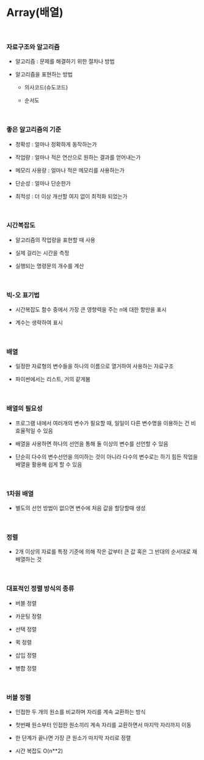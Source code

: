 # Array(배열)

<br>

### 자료구조와 알고리즘

- 알고리즘 : 문제를 해결하기 위한 절차나 방법

- 알고리즘을 표현하는 방법

  - 의사코드(슈도코드)
  
  - 순서도

<br>

### 좋은 알고리즘의 기준

- 정확성 : 얼마나 정확하게 동작하는가

- 작업량 : 얼마나 적은 연산으로 원하는 결과를 얻어내는가

- 메모리 사용량 : 얼마나 적은 메모리를 사용하는가

- 단순성 : 얼마나 단순한가

- 최적성 : 더 이상 개선할 여지 없이 최적화 되었는가

<br>

### 시간복잡도

- 알고리즘의 작업량을 표현할 때 사용

- 실제 걸리는 시간을 측정

- 실행되는 명령문의 개수를 계산

<br>

### 빅-오 표기법

- 시간복잡도 함수 중에서 가장 큰 영향력을 주는 n에 대한 항만을 표시

- 계수는 생략하여 표시

<br>

### 배열

- 일정한 자료형의 변수들을 하나의 이름으로 열거하여 사용하는 자료구조

- 파이썬에서는 리스트, 거의 같게봄

<br>

### 배열의 필요성

- 프로그램 내에서 여러개의 변수가 필요할 때, 일일이 다른 변수명을 이용하는 건 비효율적일 수 있음

- 배열을 사용하면 하나의 선언을 통해 둘 이상의 변수를 선언할 수 있음

- 단순히 다수의 변수선언을 의미하는 것이 아니라 다수의 변수로는 하기 힘든 작업을 배열을 활용해 쉽게 할 수 있음

<br>

### 1차원 배열

- 별도의 선언 방법이 없으면 변수에 처음 값을 할당할때 생성

<br>

### 정렬

- 2개 이상의 자료를 특정 기준에 의해 작은 값부터 큰 값 혹은 그 반대의 순서대로 재배열하는 것

<br>

### 대표적인 정렬 방식의 종류

- 버블 정렬

- 카운팅 정렬

- 선택 정렬

- 퀵 정렬

- 삽입 정렬

- 병합 정렬

<br>

### 버블 정렬

- 인접한 두 개의 원소를 비교하며 자리를 계속 교환하는 방식

- 첫번째 원소부터 인접한 원소끼리 계속 자리를 교환하면서 마지막 자리까지 이동

- 한 단계가 끝나면 가장 큰 원소가 마지막 자리로 정렬

- 시간 복잡도 O(n**2)